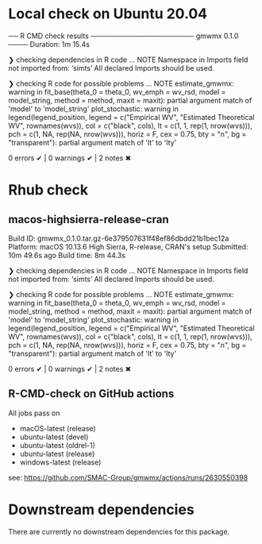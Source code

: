 # Local check on Ubuntu 20.04

── R CMD check results ───────────────────── gmwmx 0.1.0 ────
Duration: 1m 15.4s

❯ checking dependencies in R code ... NOTE
  Namespace in Imports field not imported from: ‘simts’
    All declared Imports should be used.

❯ checking R code for possible problems ... NOTE
  estimate_gmwmx: warning in fit_base(theta_0 = theta_0, wv_emph =
    wv_rsd, model = model_string, method = method, maxit = maxit):
    partial argument match of 'model' to 'model_string'
  plot_stochastic: warning in legend(legend_position, legend =
    c("Empirical WV", "Estimated Theoretical WV", rownames(wvs)), col =
    c("black", cols), lt = c(1, 1, rep(1, nrow(wvs))), pch = c(1, NA,
    rep(NA, nrow(wvs))), horiz = F, cex = 0.75, bty = "n", bg =
    "transparent"): partial argument match of 'lt' to 'lty'

0 errors ✔ | 0 warnings ✔ | 2 notes ✖


# Rhub check
## macos-highsierra-release-cran

  Build ID:   gmwmx_0.1.0.tar.gz-6e379507631f48ef86dbdd21b1bec12a
  Platform:   macOS 10.13.6 High Sierra, R-release, CRAN's setup
  Submitted:  10m 49.6s ago
  Build time: 8m 44.3s

❯ checking dependencies in R code ... NOTE
  Namespace in Imports field not imported from: ‘simts’
    All declared Imports should be used.

❯ checking R code for possible problems ... NOTE
  estimate_gmwmx: warning in fit_base(theta_0 = theta_0, wv_emph =
    wv_rsd, model = model_string, method = method, maxit = maxit):
    partial argument match of 'model' to 'model_string'
  plot_stochastic: warning in legend(legend_position, legend =
    c("Empirical WV", "Estimated Theoretical WV", rownames(wvs)), col =
    c("black", cols), lt = c(1, 1, rep(1, nrow(wvs))), pch = c(1, NA,
    rep(NA, nrow(wvs))), horiz = F, cex = 0.75, bty = "n", bg =
    "transparent"): partial argument match of 'lt' to 'lty'

0 errors ✔ | 0 warnings ✔ | 2 notes ✖

## R-CMD-check on GitHub actions 

All jobs pass on 

- macOS-latest (release)
- ubuntu-latest (devel)
- ubuntu-latest (oldrel-1)
- ubuntu-latest (release)
- windows-latest (release)

see: https://github.com/SMAC-Group/gmwmx/actions/runs/2630550398


# Downstream dependencies
There are currently no downstream dependencies for this package.

